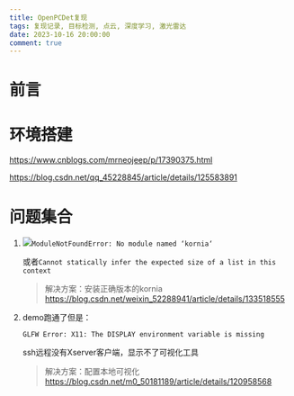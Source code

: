 ```yaml
---
title: OpenPCDet复现
tags: 复现记录, 目标检测, 点云, 深度学习, 激光雷达
date: 2023-10-16 20:00:00
comment: true
---
```


# 前言

# 环境搭建

https://www.cnblogs.com/mrneojeep/p/17390375.html

https://blog.csdn.net/qq_45228845/article/details/125583891

# 问题集合

1. ![](2023-10-16-19-58-11.png)`ModuleNotFoundError: No module named ‘kornia‘` 

    或者`Cannot statically infer the expected size of a list in this context` 

    > 解决方案：安装正确版本的kornia
    > https://blog.csdn.net/weixin_52288941/article/details/133518555

2. demo跑通了但是：
    ```
    GLFW Error: X11: The DISPLAY environment variable is missing
    ```

    ssh远程没有Xserver客户端，显示不了可视化工具

    > 解决方案：配置本地可视化
    > https://blog.csdn.net/m0_50181189/article/details/120958568

